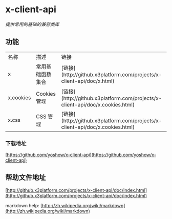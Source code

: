﻿
# x-client-api #

*提供常用的基础的兼容类库*

## 功能 ##
<table>
<tr>
	<td>名称</td>
	<td>描述</td>
	<td>链接</td>
</tr>
<tr>
	<td>x</td>
	<td>常用基础函数集合</td>
	<td>[链接](http://github.x3platform.com/projects/x-client-api/doc/x.html)</td>
</tr>
<tr>
	<td>x.cookies</td>
	<td>Cookies 管理</td>
	<td>[链接](http://github.x3platform.com/projects/x-client-api/doc/x.cookies.html)</td>
</tr>
<tr>
	<td>x.css</td>
	<td>CSS 管理</td>
	<td>[链接](http://github.x3platform.com/projects/x-client-api/doc/x.cookies.html)</td>
</tr>

</table>

### 下载地址 ###
[https://github.com/yoshow/x-client-api](https://github.com/yoshow/x-client-api)

## 帮助文件地址 ##
[http://github.x3platform.com/projects/x-client-api/doc/index.html](http://github.x3platform.com/projects/x-client-api/doc/index.html)

markdown help: [http://zh.wikipedia.org/wiki/markdown](http://zh.wikipedia.org/wiki/markdown)

